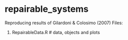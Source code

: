 # repairable_systems
Reproducing results of Gilardoni & Colosimo (2007) 
Files: 
1. RepairableData.R # data, objects and plots
